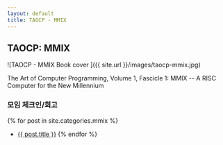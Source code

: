 ```yaml
---
layout: default
title: TAOCP - MMIX
---
```


## TAOCP: MMIX

![TAOCP - MMIX Book cover ]({{ site.url }}/images/taocp-mmix.jpg)

The Art of Computer Programming, Volume 1, Fascicle 1: MMIX -- A RISC Computer for the New Millennium

### 모임 체크인/회고

{% for post in site.categories.mmix %}
*  <a href="{{ post.url }}">{{ post.title }}</a>
{% endfor %}




